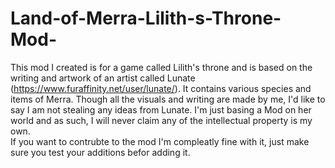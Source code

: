 # Land-of-Merra-Lilith-s-Throne-Mod-
This mod I created is for a game called Lilith's throne and is based on the writing and artwork of an artist called Lunate (https://www.furaffinity.net/user/lunate/). It contains various species and items of Merra. Though all the visuals and writing are made by me, I'd like to say I am not stealing any ideas from Lunate. I'm just basing a Mod on her world and as such, I will never claim any of the intellectual property is my own.   
If you want to contrubte to the mod I'm compleatly fine with it, just make sure you test your additions befor adding it.
